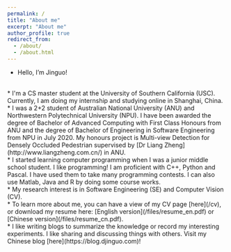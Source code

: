 ```yaml
---
permalink: /
title: "About me"
excerpt: "About me"
author_profile: true
redirect_from: 
  - /about/
  - /about.html
---
```


* Hello, I’m Jinguo!
<br>
* I'm a CS master student at the University of Southern California (USC). Currently, I am doing my internship and studying online in Shanghai, China.
<br>
* I was a 2+2 student of Australian National University (ANU) and Northwestern Polytechnical University (NPU). I have been awarded the degree of Bachelor of Advanced Computing with First Class Honours from ANU and the degree of Bachelor of Engineering in Software Engineering from NPU in July 2020. My honours project is Multi-view Detection for Densely Occluded Pedestrian supervised by [Dr Liang Zheng](http://www.liangzheng.com.cn/) in ANU.
<br>
* I started learning computer programming when I was a junior middle school student. I like programming! I am proficient with C++, Python and Pascal. I have used them to take many programming contests. I can also use Matlab, Java and R by doing some course works.
<br>
* My research interest is in Software Engineering (SE) and Computer Vision (CV). 
<br>
* To learn more about me, you can have a view of my CV page [here](/cv), or download my resume here: [English version](/files/resume_en.pdf) or [Chinese version](/files/resume_cn.pdf).
<br>
* I like writing blogs to summarize the knowledge or record my interesting experiments. I like sharing and discussing things with others. Visit my Chinese blog [here](https://blog.djinguo.com)!

